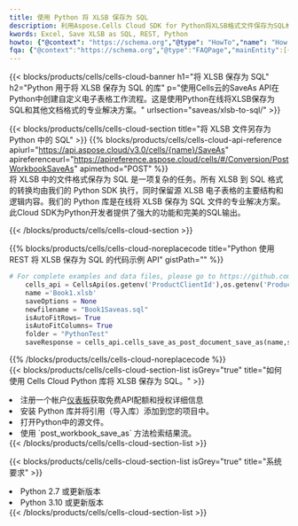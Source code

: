 ```yaml
---
title: 使用 Python 将 XLSB 保存为 SQL
description: 利用Aspose.Cells Cloud SDK for Python将XLSB格式文件保存为SQL格式文件。
kwords: Excel, Save XLSB as SQL, REST, Python
howto: {"@context": "https://schema.org","@type": "HowTo","name": "How to save XLSB as SQL using the Cells Cloud Python library.","description": "How to save XLSB as SQL using the Cells Cloud Python library.","image": {"@type": "ImageObject"},"url": "/python/saveas/xlsb-to-sql/","step": [{ "@type": "HowToStep","name": "How to save XLSB as SQL using the Cells Cloud Python library. step 1", "image": {"@type": "ImageObject",},"url": "/python/saveas/xlsb-to-sql/","text": "Register an account at <a href='https://dashboard.aspose.cloud/'>Dashboard</a> to get free API quota & authorization details",},{ "@type": "HowToStep","name": "How to save XLSB as SQL using the Cells Cloud Python library. step 1", "image": {"@type": "ImageObject",},"url": "/python/saveas/xlsb-to-sql/","text": "Install Python library and add the reference (import the library) to your project.",},{ "@type": "HowToStep","name": "How to save XLSB as SQL using the Cells Cloud Python library. step 1", "image": {"@type": "ImageObject",},"url": "/python/saveas/xlsb-to-sql/","text": "Open the source file in Python.",},{ "@type": "HowToStep","name": "How to save XLSB as SQL using the Cells Cloud Python library. step 1", "image": {"@type": "ImageObject",},"url": "/python/saveas/xlsb-to-sql/","text": "Use the `post_workbook_save_as` method to retrieve the resulting stream.",}, ],"supply": {"@type": "HowToSupply","name": "document"},"tool": [{"@type": "HowToTool","name": "PyCharm, Visual Studio Code, Sublime, Eclipse"},{"@type": "HowToTool","name": "Aspose Cells"}],"totalTime": "PT6M"}
fqa: {"@context":"https://schema.org","@type":"FAQPage","mainEntity":[{"@type":"Question","name":"Why save file as other formats file in C# using REST API?","acceptedAnswer":{"@type":"Answer","text":"Documents are encoded in many ways, and some files may be incompatible with the software you use. To open and read such files, just save them as appropriate file formats.<br/><ol><li>Install .NET SDK and add the reference (import the library) to your project.</li><li>Open the source file in C# using REST API.</li><li>Call the PostWorkbookSaveAsRequest() method, passing an output filename with required extension.</li><li>Get the result of save as a separate file.</li></ol>"}},{"@type":"Question","name":"What file formats can I save as with your C# library?","acceptedAnswer":{"@type":"Answer","text":"We support a variety of file formats for conversion using .NET library, including XLSX, Excel, xls , PDF, CSV, HTML, Markdown, XML, PNG, JPG, TIFF, Json, TXT and many more."}},{"@type":"Question","name":"What is the maximum allowed file size for conversion using this .NET library?","acceptedAnswer":{"@type":"Answer","text":"There are no file size limits for format conversions using .NET library."}}]}
---
```

{{< blocks/products/cells/cells-cloud-banner h1="将 XLSB 保存为 SQL" h2="Python 用于将 XLSB 保存为 SQL 的库" p="使用Cells云的SaveAs API在Python中创建自定义电子表格工作流程。这是使用Python在线将XLSB保存为SQL和其他文档格式的专业解决方案。" urlsection="saveas/xlsb-to-sql/" >}}

{{< blocks/products/cells/cells-cloud-section title="将 XLSB 文件另存为 Python 中的 SQL" >}}
{{% blocks/products/cells/cells-cloud-api-reference apiurl="https://api.aspose.cloud/v3.0/cells/{name}/SaveAs" apireferenceurl="https://apireference.aspose.cloud/cells/#/Conversion/PostWorkbookSaveAs" apimethod="POST" %}}
<br/>
将 XLSB 中的文件格式保存为 SQL 是一项复杂的任务。所有 XLSB 到 SQL 格式的转换均由我们的 Python SDK 执行，同时保留源 XLSB 电子表格的主要结构和逻辑内容。我们的 Python 库是在线将 XLSB 保存为 SQL 文件的专业解决方案。此Cloud SDK为Python开发者提供了强大的功能和完美的SQL输出。

{{< /blocks/products/cells/cells-cloud-section >}}

{{% blocks/products/cells/cells-cloud-noreplacecode title="Python 使用 REST 将 XLSB 保存为 SQL 的代码示例 API" gistPath="" %}}
  
```python
# For complete examples and data files, please go to https://github.com/aspose-cells-cloud/aspose-cells-cloud-python/
    cells_api = CellsApi(os.getenv('ProductClientId'),os.getenv('ProductClientSecret'))
    name ='Book1.xlsb'    
    saveOptions = None
    newfilename = "Book1Saveas.sql"
    isAutoFitRows= True
    isAutoFitColumns= True
    folder = "PythonTest"
    saveResponse = cells_api.cells_save_as_post_document_save_as(name,save_options=saveOptions, newfilename=(folder +'/' + newfilename),folder=folder)
```
  
{{% /blocks/products/cells/cells-cloud-noreplacecode %}}
<br/>
{{< blocks/products/cells/cells-cloud-section-list isGrey="true" title="如何使用 Cells Cloud Python 库将 XLSB 保存为 SQL。" >}}
<li>注册一个帐户<a href="https://dashboard.aspose.cloud/">仪表板</a>获取免费API配额和授权详细信息</li>
<li>安装 Python 库并将引用（导入库）添加到您的项目中。</li>
<li>打开Python中的源文件。</li>
<li>使用 `post_workbook_save_as` 方法检索结果流。</li>
{{< /blocks/products/cells/cells-cloud-section-list >}}

{{< blocks/products/cells/cells-cloud-section-list isGrey="true" title="系统要求" >}}
<li>Python 2.7 或更新版本</li>
<li>Python 3.10 或更新版本</li>
{{< /blocks/products/cells/cells-cloud-section-list >}}
